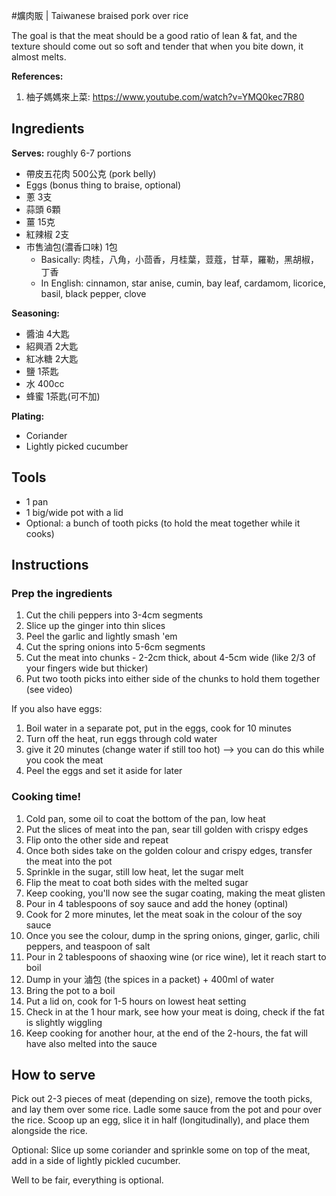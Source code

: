 #爌肉販 | Taiwanese braised pork over rice

The goal is that the meat should be a good ratio of lean & fat, and the texture should come out so soft and tender that when you bite down, it almost melts.

**References:**

1. 柚子媽媽來上菜: https://www.youtube.com/watch?v=YMQ0kec7R80

## Ingredients

**Serves:** roughly 6-7 portions

- 帶皮五花肉 500公克 (pork belly)
- Eggs (bonus thing to braise, optional)
- 蔥 3支
- 蒜頭 6顆
- 薑 15克
- 紅辣椒 2支
- 市售滷包(濃香口味) 1包
    - Basically: 肉桂，八角，小茴香，月桂葉，荳蔻，甘草，羅勒，黑胡椒，丁香
    - In English: cinnamon, star anise, cumin, bay leaf, cardamom, licorice, basil, black pepper, clove

**Seasoning:**
- 醬油 4大匙
- 紹興酒 2大匙
- 紅冰糖 2大匙
- 鹽 1茶匙
- 水 400cc
- 蜂蜜 1茶匙(可不加)

**Plating:**
- Coriander
- Lightly picked cucumber


## Tools

- 1 pan 
- 1 big/wide pot with a lid
- Optional: a bunch of tooth picks (to hold the meat together while it cooks)

## Instructions

### Prep the ingredients

1. Cut the chili peppers into 3-4cm segments
2. Slice up the ginger into thin slices
3. Peel the garlic and lightly smash 'em
4. Cut the spring onions into 5-6cm segments
5. Cut the meat into chunks - 2-2cm thick, about 4-5cm wide (like 2/3 of your fingers wide but thicker)
6. Put two tooth picks into either side of the chunks to hold them together (see video)

If you also have eggs:
1. Boil water in a separate pot, put in the eggs, cook for 10 minutes
2. Turn off the heat, run eggs through cold water
3. give it 20 minutes (change water if still too hot) --> you can do this while you cook the meat
4. Peel the eggs and set it aside for later

### Cooking time!

1. Cold pan, some oil to coat the bottom of the pan, low heat
2. Put the slices of meat into the pan, sear till golden with crispy edges
3. Flip onto the other side and repeat
4. Once both sides take on the golden colour and crispy edges, transfer the meat into the pot
5. Sprinkle in the sugar, still low heat, let the sugar melt
6. Flip the meat to coat both sides with the melted sugar
7. Keep cooking, you'll now see the sugar coating, making the meat glisten
8. Pour in 4 tablespoons of soy sauce and add the honey (optinal)
9. Cook for 2 more minutes, let the meat soak in the colour of the soy sauce
10. Once you see the colour, dump in the spring onions, ginger, garlic, chili peppers, and teaspoon of salt
11. Pour in 2 tablespoons of shaoxing wine (or rice wine), let it reach start to boil
12. Dump in your 滷包 (the spices in a packet) + 400ml of water
13. Bring the pot to a boil
14. Put a lid on, cook for 1-5 hours on lowest heat setting
15. Check in at the 1 hour mark, see how your meat is doing, check if the fat is slightly wiggling
16. Keep cooking for another hour, at the end of the 2-hours, the fat will have also melted into the sauce

## How to serve

Pick out 2-3 pieces of meat (depending on size), remove the tooth picks, and lay them over some rice. Ladle some sauce from the pot and pour over the rice. Scoop up an egg, slice it in half (longitudinally), and place them alongside the rice. 

Optional: Slice up some coriander and sprinkle some on top of the meat, add in a side of lightly pickled cucumber.

Well to be fair, everything is optional. 
